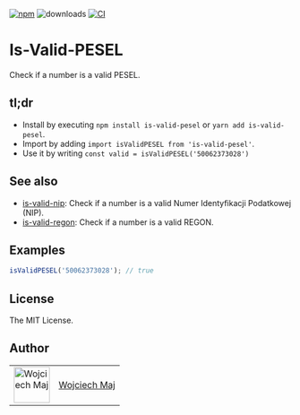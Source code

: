 [![npm](https://img.shields.io/npm/v/is-valid-pesel.svg)](https://www.npmjs.com/package/is-valid-pesel) ![downloads](https://img.shields.io/npm/dt/is-valid-pesel.svg) [![CI](https://github.com/wojtekmaj/is-valid-pesel/actions/workflows/ci.yml/badge.svg)](https://github.com/wojtekmaj/is-valid-pesel/actions)

# Is-Valid-PESEL

Check if a number is a valid PESEL.

## tl;dr

- Install by executing `npm install is-valid-pesel` or `yarn add is-valid-pesel`.
- Import by adding `import isValidPESEL from 'is-valid-pesel'`.
- Use it by writing `const valid = isValidPESEL('50062373028')`

## See also

- [is-valid-nip](https://github.com/wojtekmaj/is-valid-nip): Check if a number is a valid Numer Identyfikacji Podatkowej (NIP).
- [is-valid-regon](https://github.com/wojtekmaj/is-valid-regon): Check if a number is a valid REGON.

## Examples

```ts
isValidPESEL('50062373028'); // true
```

## License

The MIT License.

## Author

<table>
  <tr>
    <td >
      <img src="https://avatars.githubusercontent.com/u/5426427?v=4&s=128" width="64" height="64" alt="Wojciech Maj">
    </td>
    <td>
      <a href="https://github.com/wojtekmaj">Wojciech Maj</a>
    </td>
  </tr>
</table>
